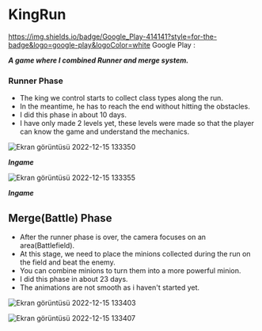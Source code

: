 # KingRun

https://img.shields.io/badge/Google_Play-414141?style=for-the-badge&logo=google-play&logoColor=white  Google Play : 

***A game where I combined Runner and merge system.***

### Runner Phase ###
- The king we control starts to collect class types along the run.
- In the meantime, he has to reach the end without hitting the obstacles.
- I did this phase in about 10 days.
- I have only made 2 levels yet, these levels were made so that the player can know the game and understand the mechanics.

![Ekran görüntüsü 2022-12-15 133350](https://user-images.githubusercontent.com/54476824/207881424-12169e2b-8626-4c3c-b087-68002a8d56e0.png)

***Ingame***

![Ekran görüntüsü 2022-12-15 133355](https://user-images.githubusercontent.com/54476824/207881642-f450b713-a3b9-410b-8123-5f7229836a8e.png)

***Ingame***


## Merge(Battle) Phase ##
- After the runner phase is over, the camera focuses on an area(Battlefield).
- At this stage, we need to place the minions collected during the run on the field and beat the enemy.
- You can combine minions to turn them into a more powerful minion.
- I did this phase in about 23 days.
- The animations are not smooth as i haven't started yet. 
 
![Ekran görüntüsü 2022-12-15 133403](https://user-images.githubusercontent.com/54476824/207881690-8b9436ab-85ab-4fab-a269-f0b9699a1560.png)

![Ekran görüntüsü 2022-12-15 133407](https://user-images.githubusercontent.com/54476824/207881714-04bcde10-c180-4a26-95a0-2c8d72c7eabe.png)


